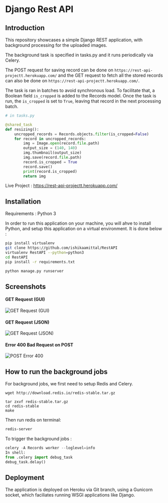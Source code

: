 # Django Rest API

## Introduction

This repository showcases a simple Django REST application, with background processing for the uploaded images.

The background task is specified in tasks.py and it runs periodically via Celery.

The POST request for saving record can be done on `https://rest-api-projectt.herokuapp.com/` and the GET request to fetch all the stored records can also be done on `https://rest-api-projectt.herokuapp.com/`.

The task is ran in batches to avoid synchronous load. To facilitate that, a Boolean field `is_cropped` is added to the Records model. Once the task is run, the `is_cropped` is set to `True`, leaving that record in the next processing batch.

```python
# in tasks.py

@shared_task
def resizing():
    uncropped_records = Records.objects.filter(is_cropped=False)
    for record in uncropped_records:
        img = Image.open(record.file.path)
        output_size = (140, 140)
        img.thumbnail(output_size)
        img.save(record.file.path)
        record.is_cropped = True
        record.save()
        print(record.is_cropped)
        return img
```

Live Project : https://rest-api-projectt.herokuapp.com/

## Installation

Requirements : Python 3

In order to run this application on your machine, you will ahve to install Python, and setup this application on a virtual environment. It is done below :

```bash
pip install virtualenv
git clone https://github.com/ishikaamittal/RestAPI
virtualenv RestAPI --python=python3
cd RestAPI
pip install -r requirements.txt

python manage.py runserver
```

## Screenshots

#### GET Request (GUI)

![GET Request (GUI)](https://i.imgur.com/DRktKfL.jpg)

#### GET Request (JSON)

![GET Request (JSON)](https://i.imgur.com/zab9iTV.jpg)

#### Error 400 Bad Request on POST

![POST Error 400](https://i.imgur.com/ItJcLZN.jpeg)

## How to run the background jobs

For background jobs, we first need to setup Redis and Celery.

```shell
wget http://download.redis.io/redis-stable.tar.gz

tar zxvf redis-stable.tar.gz
cd redis-stable
make
```

Then run redis on terminal:

```bash
redis-server
```

To trigger the background jobs :

```python
celery -A Records worker --loglevel=info
In shell:
from .celery import debug_task
debug_task.delay()

```

## Deployment

The application is deployed on Heroku via Git branch, using a Gunicorn socket, which faciliates running WSGI applications like Django.
